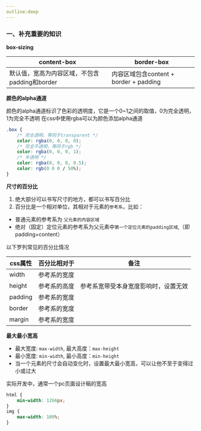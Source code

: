 ```yaml
---
outline:deep
---
```


### 一、补充重要的知识

**box-sizing**

| content-box                   | border-box                       |
|-------------------------------|----------------------------------|
| 默认值，宽高为内容区域，不包含padding和border | 内容区域包含content + border + padding |

**颜色的alpha通道**

颜色的alpha通道标识了色彩的透明度，它是一个0~1之间的取值，0为完全透明，1为完全不透明
在css中使用rgba可以为颜色添加alpha通道

````css
.box {
    /* 完全透明，等同于transparent */
    color: rgba(0, 0, 0, 0);
    /* 完全不透明，等同于rgb */
    color: rgba(0, 0, 0, 1);
    /* 半透明 */
    color: rgba(0, 0, 0, 0.5);
    color: rgb(0 0 0 / 50%);
}
````

**尺寸的百分比**

1. 绝大部分可以书写尺寸的地方，都可以书写百分比
2. 百分比是一个相对单位，其相对于元素的`参考系`，比如：

- 普通元素的参考系为 `父元素的内容区域`
- 绝对（固定）定位元素的参考系为父元素中`第一个定位元素的padding区域`,（即padding+content）

以下罗列常见的百分比情况

| css属性   | 百分比相对于 | 备注                 |
|---------|--------|--------------------|
| width   | 参考系的宽度 |                    |
| height  | 参考系的高度 | 参考系宽带受本身宽度影响时，设置无效 |
| padding | 参考系的宽度 |                    |
| border  | 参考系的宽度 |                    |
| margin  | 参考系的宽度 |                    |

**最大最小宽高**
- 最大宽度: `max-width`, 最大高度：`max-height`
- 最小宽度: `min-width`, 最小高度：`min-height`
- 当一个元素的尺寸会自动变化时，设置最大最小宽高，可以让他不至于变得过小或过大

实际开发中，通常一个pc页面设计稿的宽高
````css
html {
    min-width: 1266px;
}
img {
    max-width: 100%;
}
````

